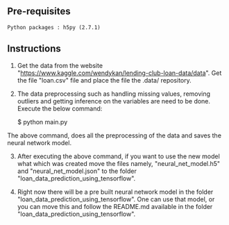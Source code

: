 ## Pre-requisites
	
	Python packages : h5py (2.7.1)
	
## Instructions

1. Get the data from the website "https://www.kaggle.com/wendykan/lending-club-loan-data/data". Get the file "loan.csv" file and place the file the .data/ repository.

2. The data preprocessing such as handling missing values, removing outliers and getting inference on the variables are need to be done. Execute the below command:

	$ python main.py
	
The above command, does all the preprocessing of the data and saves the neural network model.

3. After executing the above command, if you want to use the new model what which was created move the files namely, "neural_net_model.h5" and "neural_net_model.json" to the folder "loan_data_prediction_using_tensorflow". 

4. Right now there will be a pre built neural network model in the folder "loan_data_prediction_using_tensorflow". One can use that model, or you can move this and follow the README.md available in the folder "loan_data_prediction_using_tensorflow".
 
